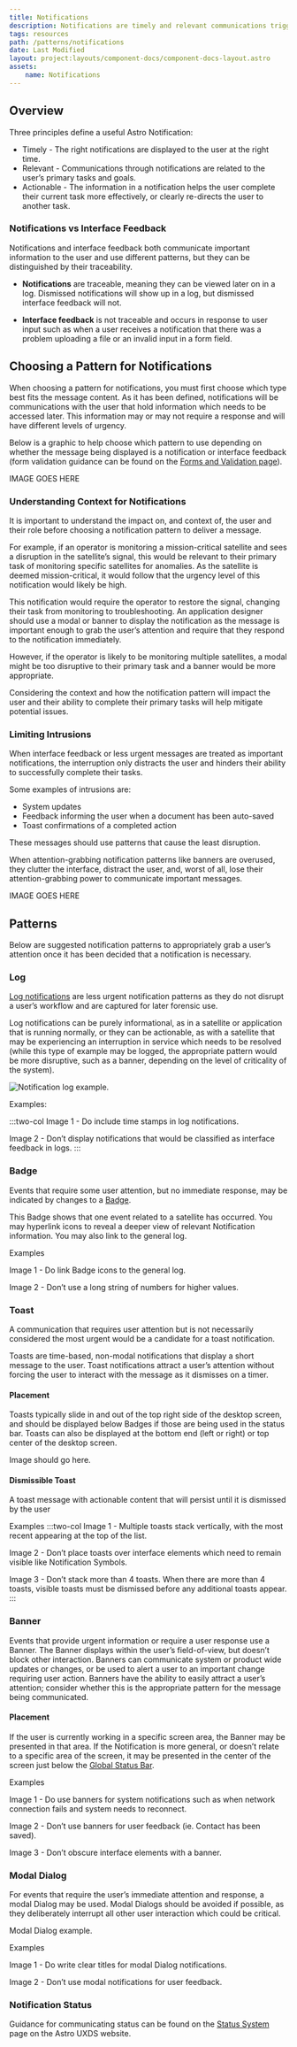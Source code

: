 ```yaml
---
title: Notifications
description: Notifications are timely and relevant communications triggered by a system, application or user action.
tags: resources
path: /patterns/notifications
date: Last Modified
layout: project:layouts/component-docs/component-docs-layout.astro
assets:
    name: Notifications
---
```


## Overview

Three principles define a useful Astro Notification:

- Timely - The right notifications are displayed to the user at the right time.
- Relevant - Communications through notifications are related to the user’s primary tasks and goals.
- Actionable - The information in a notification helps the user complete their current task more effectively, or clearly re-directs the user to another task.

### Notifications vs Interface Feedback

Notifications and interface feedback both communicate important information to the user and use different patterns, but they can be distinguished by their traceability. 

- **Notifications** are traceable, meaning they can be viewed later on in a log. Dismissed notifications will show up in a log, but dismissed interface feedback will not. 

- **Interface feedback** is not traceable and occurs in response to user input such as when a user receives a notification that there was a problem uploading a file or an invalid input in a form field.

## Choosing a Pattern for Notifications

When choosing a pattern for notifications, you must first choose which type best fits the message content. As it has been defined, notifications will be communications with the user that hold information which needs to be accessed later. This information may or may not require a response and will have different levels of urgency.

Below is a graphic to help choose which pattern to use depending on whether the message being displayed is a notification or interface feedback (form validation guidance can be found on the [Forms and Validation page](/patterns/forms-and-validation/)).

IMAGE GOES HERE

### Understanding Context for Notifications

It is important to understand the impact on, and context of, the user and their role before choosing a notification pattern to deliver a message.  

For example, if an operator is monitoring a mission-critical satellite and sees a disruption in the satellite’s signal, this would be relevant to their primary task of monitoring specific satellites for anomalies. As the satellite is deemed mission-critical, it would follow that the urgency level of this notification would likely be high.

This notification would require the operator to restore the signal, changing their task from monitoring to troubleshooting. An application designer should use a modal or banner to display the notification as the message is important enough to grab the user’s attention and require that they respond to the notification immediately.

However, if the operator is likely to be monitoring multiple satellites, a modal might be too disruptive to their primary task and a banner would be more appropriate.  

Considering the context and how the notification pattern will impact the user and their ability to complete their primary tasks will help mitigate potential issues.

### Limiting Intrusions

When interface feedback or less urgent messages are treated as important notifications, the interruption only distracts the user and hinders their ability to successfully complete their tasks.

Some examples of intrusions are:

- System updates
- Feedback informing the user when a document has been auto-saved
- Toast confirmations of a completed action

These messages should use patterns that cause the least disruption. 

When attention-grabbing notification patterns like banners are overused, they clutter the interface, distract the user, and, worst of all, lose their attention-grabbing power to communicate important messages.

IMAGE GOES HERE

## Patterns

Below are suggested notification patterns to appropriately grab a user’s attention once it has been decided that a notification is necessary.

### Log

[Log notifications](/components/log/) are less urgent notification patterns as they do not disrupt a user’s workflow and are captured for later forensic use.  

Log notifications can be purely informational, as in a satellite or application that is running normally, or they can be actionable, as with a satellite that may be experiencing an interruption in service which needs to be resolved (while this type of example may be logged, the appropriate pattern would be more disruptive, such as a banner, depending on the level of criticality of the system).

![Notification log example.](/img/patterns/notifications-log.png)


Examples:

:::two-col
Image 1 - Do include time stamps in log notifications.

Image 2 - Don’t display notifications that would be classified as interface feedback in logs.
:::

### Badge

Events that require some user attention, but no immediate response, may be indicated by changes to a [Badge](/components/icons-and-symbols/).

This Badge shows that one event related to a satellite has occurred. You may hyperlink icons to reveal a deeper view of relevant Notification information. You may also link to the general log.

Examples

Image 1 - Do link Badge icons to the general log.

Image 2 - Don’t use a long string of numbers for higher values.

### Toast

A communication that requires user attention but is not necessarily considered the most urgent would be a candidate for a toast notification.

Toasts are time-based, non-modal notifications that display a short message to the user. Toast notifications attract a user’s attention without forcing the user to interact with the message as it dismisses on a timer.

#### Placement

Toasts typically slide in and out of the top right side of the desktop screen, and should be displayed below Badges if those are being used in the status bar. Toasts can also be displayed at the bottom end (left or right) or top center of the desktop screen.

Image should go here.



#### Dismissible Toast

A toast message with actionable content that will persist until it is dismissed by the user



Examples
:::two-col
Image 1 - Multiple toasts stack vertically, with the most recent appearing at the top of the list.

Image 2 - Don’t place toasts over interface elements which need to remain visible like Notification Symbols.

Image 3 - Don’t stack more than 4 toasts. When there are more than 4 toasts, visible toasts must be dismissed before any additional toasts appear.
:::

### Banner

Events that provide urgent information or require a user response use a Banner. The Banner displays within the user’s field-of-view, but doesn’t block other interaction. Banners can communicate system or product wide updates or changes, or be used to alert a user to an important change requiring user action. Banners have the ability to easily attract a user’s attention; consider whether this is the appropriate pattern for the message being communicated.

#### Placement

If the user is currently working in a specific screen area, the Banner may be presented in that area. If the Notification is more general, or doesn’t relate to a specific area of the screen, it may be presented in the center of the screen just below the [Global Status Bar](/components/global-status-bar/).



Examples

Image 1 - Do use banners for system notifications such as when network connection fails and system needs to reconnect.

Image 2 - Don’t use banners for user feedback (ie. Contact has been saved).

Image 3 - Don’t obscure interface elements with a banner.

### Modal Dialog

For events that require the user’s immediate attention and response, a modal Dialog may be used. Modal Dialogs should be avoided if possible, as they deliberately interrupt all other user interaction which could be critical.

Modal Dialog example.



Examples

Image 1 - Do write clear titles for modal Dialog notifications.

Image 2 - Don’t use modal notifications for user feedback.

### Notification Status 

Guidance for communicating status can be found on the [Status System](/patterns/status-system/) page on the Astro UXDS website.